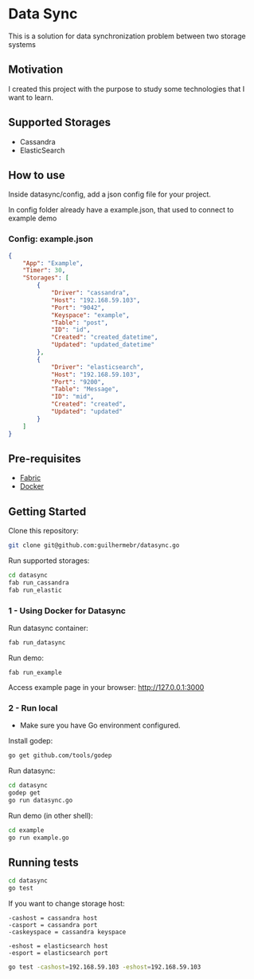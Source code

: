 # Data Sync

This is a solution for data synchronization problem between two storage systems

## Motivation

I created this project with the purpose to study some technologies that I want to learn.

## Supported Storages
- Cassandra
- ElasticSearch


## How to use

Inside datasync/config, add a json config file for your project.

In config folder already have a example.json, that used to connect to example demo

### Config: example.json
```json
{
    "App": "Example",
    "Timer": 30,
    "Storages": [
        {
            "Driver": "cassandra",
            "Host": "192.168.59.103",
            "Port": "9042",
            "Keyspace": "example",
            "Table": "post",
            "ID": "id",
            "Created": "created_datetime",
            "Updated": "updated_datetime"
        },
        {
            "Driver": "elasticsearch",
            "Host": "192.168.59.103",
            "Port": "9200",
            "Table": "Message",
            "ID": "mid",
            "Created": "created",
            "Updated": "updated"
        }
    ]
}
```

## Pre-requisites
  - [Fabric](http://www.fabfile.org/installing.html)
  - [Docker](https://docs.docker.com/installation/#installation)

## Getting Started

Clone this repository:

```bash
git clone git@github.com:guilhermebr/datasync.go
```
Run supported storages:

```bash
cd datasync
fab run_cassandra
fab run_elastic
```

### 1 - Using Docker for Datasync

Run datasync container:

```bash
fab run_datasync
```

Run demo:

```
fab run_example
```

Access example page in your browser: http://127.0.0.1:3000


### 2 - Run local

* Make sure you have Go environment configured.

Install godep:

```bash
go get github.com/tools/godep
```

Run datasync:

```bash
cd datasync
godep get
go run datasync.go
```

Run demo (in other shell):

```bash
cd example
go run example.go
```

## Running tests

```bash
cd datasync
go test
```

If you want to change storage host:

    -cashost = cassandra host
    -casport = cassandra port
    -caskeyspace = cassandra keyspace

    -eshost = elasticsearch host
    -esport = elasticsearch port

```bash
go test -cashost=192.168.59.103 -eshost=192.168.59.103
```
